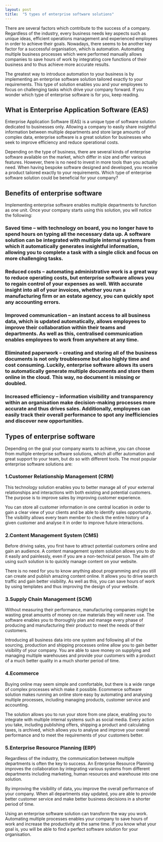```yaml
---
layout: post
title:  "5 types of enterprise software solutions"
---
```


There are several factors which contribute to the success of a company. Regardless of the industry, every business needs key aspects such as unique ideas, efficient operations management and experienced employees in order to achieve their goals. Nowadays, there seems to be another key factor for a successful organisation, which is automation. Automating multiple business processes which were performed manually allows companies to save hours of work by integrating core functions of their business and to thus achieve more accurate results.

The greatest way to introduce automation to your business is by implementing an enterprise software solution tailored exactly to your requirements. This type of solution enables you and your employees to focus on challenging tasks which drive your company forward. If you wonder which type of enterprise software is for you, keep reading.
 

## What is Enterprise Application Software (EAS)
Enterprise Application Software (EAS) is a unique type of software solution dedicated to businesses only. Allowing a company to easily share insightful information between multiple departments and store large amounts of complex data, enterprise software is a great solution for businesses who seek to improve efficiency and reduce operational costs.

Depending on the type of business, there are several kinds of enterprise software available on the market, which differ in size and offer various features. However, there is no need to invest in more tools than you actually need. When having bespoke software designed and developed, you receive a product tailored exactly to your requirements. Which type of enterprise software solution could be beneficial for your company?
 

## Benefits of enterprise software
Implementing enterprise software enables multiple departments to function as one unit. Once your company starts using this solution, you will notice the following:
 

### Saved time – with technology on board, you no longer have to spend hours on typing all the necessary data up. A software solution can be integrated with multiple internal systems from which it automatically generates insightful information, allowing you to complete a task with a single click and focus on more challenging tasks.
 
### Reduced costs – automating administrative work is a great way to reduce operating costs, but enterprise software allows you to regain control of your expenses as well. With accurate insight into all of your invoices, whether you run a manufacturing firm or an estate agency, you can quickly spot any accounting errors.
 
### Improved communication – an instant access to all business data, which is updated automatically, allows employees to improve their collaboration within their teams and departments. As well as this, centralised communication enables employees to work from anywhere at any time.
 
### Eliminated paperwork – creating and storing all of the business documents is not only troublesome but also highly time and cost consuming. Luckily, enterprise software allows its users to automatically generate multiple documents and store them online in the cloud. This way, no document is missing or doubled.
 
### Increased efficiency – information visibility and transparency within an organisation make decision-making processes more accurate and thus drives sales. Additionally, employees can easily track their overall performance to spot any inefficiencies and discover new opportunities.
 
## Types of enterprise software
Depending on the goal your company wants to achieve, you can choose from multiple enterprise software solutions, which all offer automation and great support to your team, but do so with different tools. The most popular enterprise software solutions are:
 

### 1.Customer Relationship Management (CRM)
This technology solution enables you to better manage all of your external relationships and interactions with both existing and potential customers. The purpose is to improve sales by improving customer experience.

You can store all customer information in one central location in order to gain a clear view of your clients and be able to identify sales opportunity. The visibility allows every team member to check the entire history of a given customer and analyse it in order to improve future interactions.
 

### 2.Content Management System (CMS)
Before driving sales, you first have to attract potential customers online and gain an audience. A content management system solution allows you to do it easily and painlessly, even if you are a non-technical person. The aim of using such solution is to quickly manage content on your website.

There is no need for you to know anything about programming and you still can create and publish amazing content online. It allows you to drive search traffic and gain better visibility. As well as this, you can save hours of work by using templates and thus improving the design of your website.
 

### 3.Supply Chain Management (SCM)
Without measuring their performance, manufacturing companies might be wasting great amounts of money on raw materials they will never use. The software enables you to thoroughly plan and manage every phase of producing and manufacturing their product to meet the needs of their customers.

Introducing all business data into one system and following all of the sourcing, production and shipping processes online allow you to gain better visibility of your company. You are able to save money on supplying and managing multiple warehouses and provide your customers with a product of a much better quality in a much shorter period of time.
 

### 4.Ecommerce
Buying online may seem simple and comfortable, but there is a wide range of complex processes which make it possible. Ecommerce software solution makes running an online store easy by automating and analysing multiple processes, including managing products, customer service and accounting.

The solution allows you to run your store from one place, enabling you to integrate with multiple internal systems such as social media. Every action you take, including publishing offers, shipping a product and calculating taxes, is archived, which allows you to analyse and improve your overall performance and to meet the requirements of your customers better.
 

### 5.Enterprise Resource Planning (ERP)
Regardless of the industry, the communication between multiple departments is often the key to success. An Enterprise Resource Planning improves the collaboration by integrating various systems from different departments including marketing, human resources and warehouse into one solution.

By improving the visibility of data, you improve the overall performance of your company. When all departments stay updated, you are able to provide better customer service and make better business decisions in a shorter period of time.

Using an enterprise software solution can transform the way you work. Automating multiple processes enables your company to save hours of work and increase the productivity at the same time. If you know what your goal is, you will be able to find a perfect software solution for your organisation.
